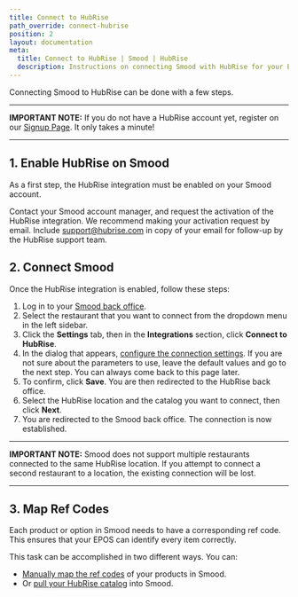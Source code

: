 ```yaml
---
title: Connect to HubRise
path_override: connect-hubrise
position: 2
layout: documentation
meta:
  title: Connect to HubRise | Smood | HubRise
  description: Instructions on connecting Smood with HubRise for your EPOS to work with other apps as a cohesive whole. Connect apps and synchronise your data.
---
```


Connecting Smood to HubRise can be done with a few steps.

---

**IMPORTANT NOTE:** If you do not have a HubRise account yet, register on our [Signup Page](https://manager.hubrise.com/signup). It only takes a minute!

---

## 1. Enable HubRise on Smood

As a first step, the HubRise integration must be enabled on your Smood account.

Contact your Smood account manager, and request the activation of the HubRise integration. We recommend making your activation request by email. Include support@hubrise.com in copy of your email for follow-up by the HubRise support team.

## 2. Connect Smood

Once the HubRise integration is enabled, follow these steps:

1. Log in to your [Smood back office](https://manager.smood.ch).
1. Select the restaurant that you want to connect from the dropdown menu in the left sidebar.
1. Click the **Settings** tab, then in the **Integrations** section, click **Connect to HubRise**.
1. In the dialog that appears, [configure the connection settings](/apps/smood/configuration#settings). If you are not sure about the parameters to use, leave the default values and go to the next step. You can always come back to this page later.
1. To confirm, click **Save**. You are then redirected to the HubRise back office.
1. Select the HubRise location and the catalog you want to connect, then click **Next**.
1. You are redirected to the Smood back office. The connection is now established.

---

**IMPORTANT NOTE:** Smood does not support multiple restaurants connected to the same HubRise location. If you attempt to connect a second restaurant to a location, the existing connection will be lost.

---

## 3. Map Ref Codes

Each product or option in Smood needs to have a corresponding ref code. This ensures that your EPOS can identify every item correctly.

This task can be accomplished in two different ways. You can:

- [Manually map the ref codes](/apps/smood/map-ref-codes) of your products in Smood.
- Or [pull your HubRise catalog](/apps/smood/pull-catalog) into Smood.
